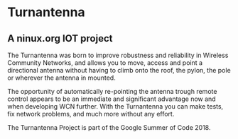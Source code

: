 # Turnantenna
## A ninux.org IOT project
The Turnantenna was born to improve robustness and reliability in Wireless Community Networks, and allows you to move, access and point a directional antenna without having to climb onto the roof, the pylon, the pole or wherever the antenna in mounted.

The opportunity of automatically re-pointing the antenna trough remote control appears to be an immediate and significant advantage now and when developing WCN further. With the Turnantenna you can make tests, fix network problems, and much more without any effort.

The Turnantenna Project is part of the Google Summer of Code 2018.
